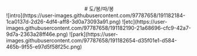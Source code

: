 <div align="center">
 # 도/봉/따/봉 
 </div>
![intro](https://user-images.githubusercontent.com/97787658/191182184-1ca0137d-2d26-4df4-aff8-3d0a73093a91.png)
![etc](https://user-images.githubusercontent.com/97787658/191182190-21a68696-cfc9-42a7-9d7a-2363a28ff46e.png)
![park](https://user-images.githubusercontent.com/97787658/191182654-d35f01e1-d584-465b-9f55-e97d5f58f25c.png)
